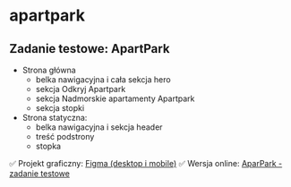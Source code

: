 # apartpark
Zadanie testowe: ApartPark
---
<ul>
  <li>Strona główna
    <ul>
      <li>belka nawigacyjna i cała sekcja hero</li>
      <li>sekcja Odkryj Apartpark</li>
      <li>sekcja Nadmorskie apartamenty Apartpark</li>
      <li>sekcja stopki</li>
    </ul></li>
  <li>Strona statyczna:
    <ul>
      <li>belka nawigacyjna i sekcja header</li>
      <li>treść podstrony</li>
      <li>stopka</li>
    </ul></li>
  </ul>

✅ Projekt graficzny: <a href="https://mailtrack.io/trace/link/1372b7ffae1b6ab5421ac53480c7ce72ac2bdae7?url=https%3A%2F%2Fwww.figma.com%2Ffile%2FlC2E8yKyb5SwyrV2tshqHf%2FRekrutacja-dev%3Fnode-id%3D0%253A1&userId=6566920&signature=1f0af8aa345192fd">Figma (desktop i mobile)</a>
✅ Wersja online: <a href="http://mkdnet.ct8.pl/apartpark/">AparPark -zadanie testowe</a>
